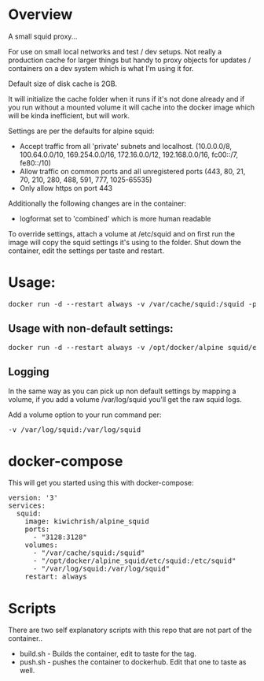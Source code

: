 # Overview

A small squid proxy...  

For use on small local networks and test / dev setups.  Not really a production cache for larger things but handy to proxy objects for updates / containers on a dev system which is what I'm using it for.

Default size of disk cache is 2GB.

It will initialize the cache folder when it runs if it's not done already and if you run without a mounted volume it will cache into the docker image which will be kinda inefficient, but will work.

Settings are per the defaults for alpine squid:
* Accept traffic from all 'private' subnets and localhost.  (10.0.0.0/8, 100.64.0.0/10, 169.254.0.0/16, 172.16.0.0/12, 192.168.0.0/16, fc00::/7, fe80::/10)
* Allow traffic on common ports and all unregistered ports (443, 80, 21, 70, 210, 280, 488, 591, 777, 1025-65535)
* Only allow https on port 443

Additionally the following changes are in the container:
* logformat set to 'combined' which is more human readable


To override settings, attach a volume at /etc/squid and on first run the image will copy the squid settings it's using to the folder.  Shut down the container, edit the settings per taste and restart.

# Usage:
<pre>
docker run -d --restart always -v /var/cache/squid:/squid -p3128:3128 kiwichrish/alpine_squid
</pre>

## Usage with non-default settings:
<pre>
docker run -d --restart always -v /opt/docker/alpine_squid/etc/squid:/etc/squid -v /var/cache/squid:/squid -p3128:3128 kiwichrish/alpine_squid
</pre>

## Logging

In the same way as you can pick up non default settings by mapping a volume, if you add a volume /var/log/squid you'll get the raw squid logs.

Add a volume option to your run command per:
<pre>
-v /var/log/squid:/var/log/squid
</pre>

# docker-compose

This will get you started using this with docker-compose:
<pre>
version: '3'
services:
  squid:
    image: kiwichrish/alpine_squid
    ports:
      - "3128:3128"
    volumes:
      - "/var/cache/squid:/squid"
      - "/opt/docker/alpine_squid/etc/squid:/etc/squid"
      - "/var/log/squid:/var/log/squid"
    restart: always
</pre>

# Scripts
There are two self explanatory scripts with this repo that are not part of the container..

* build.sh - Builds the container, edit to taste for the tag.
* push.sh  - pushes the container to dockerhub.  Edit that one to taste as well.
